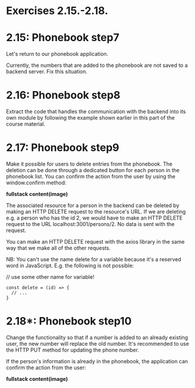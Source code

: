 
# Exercises 2.15.-2.18.
# 2.15: Phonebook step7

Let's return to our phonebook application.

Currently, the numbers that are added to the phonebook are not saved to a backend server. Fix this situation.

# 2.16: Phonebook step8

Extract the code that handles the communication with the backend into its own module by following the example shown earlier in this part of the course material.

# 2.17: Phonebook step9

Make it possible for users to delete entries from the phonebook. The deletion can be done through a dedicated button for each person in the phonebook list. You can confirm the action from the user by using the window.confirm method:

**fullstack content(image)**

The associated resource for a person in the backend can be deleted by making an HTTP DELETE request to the resource's URL. If we are deleting e.g. a person who has the id 2, we would have to make an HTTP DELETE request to the URL localhost:3001/persons/2. No data is sent with the request.

You can make an HTTP DELETE request with the axios library in the same way that we make all of the other requests.

NB: You can't use the name delete for a variable because it's a reserved word in JavaScript. E.g. the following is not possible:

// use some other name for variable!
```
const delete = (id) => {
  // ...
}
```
# 2.18*: Phonebook step10

Change the functionality so that if a number is added to an already existing user, the new number will replace the old number. It's recommended to use the HTTP PUT method for updating the phone number.

If the person's information is already in the phonebook, the application can confirm the action from the user:

**fullstack content(image)**